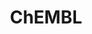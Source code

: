 ---
layout: default
bigquery: https://console.cloud.google.com/bigquery?p=patents-public-data&d=ebi_chembl&page=dataset
citation: '"The ChEMBL database in 2017." Anna Gaulton, Anne Hersey, Michał Nowotka,
  A Patrícia Bento, Jon Chambers, David Mendez, Prudence Mutowo, Francis Atkinson,
  Louisa J Bellis, Elena Cibrián-Uhalte, Mark Davies, Nathan Dedman, Anneli Karlsson,
  María Paula Magariños, John P Overington, George Papadatos, Ines Smit, Andrew R
  Leach Nucleic acids Research (2017) 45 (Database Issue), D945-D954'
contributors: European Bioinformatics Institute
cost: None
description: ChEMBL Data is a manually curated database of small molecules used in
  drug discovery, including information about existing patented drugs.
documentation: 'schema: https://www.ebi.ac.uk/chembl/db_schema


  '
last_edit: Mon, 04 Apr 2022 19:07:30 GMT
location: https://console.cloud.google.com/marketplace/product/google_patents_public_datasets/chembl
maintained_by: EMBL-EBI, an outstation of European Molecular Biology Laboratory
related_publications: '

  ChEMBL: towards direct deposition of bioassay data.


  Mendez D, Gaulton A, Bento AP, Chambers J, De Veij M, Félix E, Magariños MP, Mosquera
  JF, Mutowo P, Nowotka M, Gordillo-Marañón M, Hunter F, Junco L, Mugumbate G, Rodriguez-Lopez
  M, Atkinson F, Bosc N, Radoux CJ, Segura-Cabrera A, Hersey A, Leach AR.


  — Nucleic Acids Res. 2019; 47(D1):D930-D940. doi: 10.1093/nar/gky1075

  '
schema_fields: '[''curation_comment'', ''parent_id'', ''published_relation'', ''ref_id'',
  ''relationship_type'', ''therapeutic_flag'', ''smid'', ''type'', ''record_id'',
  ''met_id'', ''clo_id'', ''standard_upper_value'', ''l1'', ''domain_id'', ''mesh_id'',
  ''targrel_id'', ''compound_key'', ''mol_irac_id'', ''l3'', ''level4'', ''indication_class'',
  ''priority'', ''assay_strain'', ''nda_type'', ''standard_type'', ''organism'', ''authors'',
  ''availability_type'', ''related_tid'', ''subgroup'', ''black_box_warning'', ''usan_stem'',
  ''drugind_id'', ''species_group_flag'', ''hrac_code'', ''drug_substance_flag'',
  ''relation'', ''end_position'', ''standard_value'', ''canonical_smiles'', ''selectivity_comment'',
  ''standard_units'', ''warning_type'', ''who_name'', ''level1'', ''normal_range_min'',
  ''withdrawn_reason'', ''mol_frac_id'', ''metref_id'', ''target_type'', ''innovator_company'',
  ''standard_text_value'', ''irac_class_id'', ''ddd_units'', ''parent_go_id'', ''l8'',
  ''warning_class'', ''full_mwt'', ''drug_product_flag'', ''pchembl_value'', ''mc_organism'',
  ''title'', ''withdrawn_flag'', ''binding_site_comment'', ''level5'', ''withdrawn_class'',
  ''actsm_id'', ''natural_product'', ''acd_logp'', ''standard_relation'', ''src_short_name'',
  ''component_id'', ''direct_interaction'', ''company'', ''rtb'', ''relationship_desc'',
  ''level2_description'', ''efo_id'', ''assay_desc'', ''activity_comment'', ''caloha_id'',
  ''year'', ''entity_type'', ''definition'', ''mec_id'', ''bei'', ''ref_type'', ''cell_ontology_id'',
  ''bto_id'', ''variant_id'', ''prod_pat_id'', ''who_extra'', ''l7'', ''ad_type'',
  ''pathway_key'', ''dosed_ingredient'', ''short_name'', ''mechanism_comment'', ''domain_type'',
  ''withdrawn_country'', ''full_molformula'', ''chebi_par_id'', ''standard_flag'',
  ''site_residues'', ''targcomp_id'', ''last_page'', ''target_desc'', ''le'', ''rgid'',
  ''issue'', ''alert_id'', ''ass_cls_map_id'', ''research_stem'', ''assay_tax_id'',
  ''l6'', ''level2'', ''doc_type'', ''first_approval'', ''ingredient'', ''assay_tissue'',
  ''comp_class_id'', ''stat'', ''cell_name'', ''country'', ''chirality'', ''first_in_class'',
  ''warning_country'', ''mc_target_name'', ''std_act_id'', ''qudt_units'', ''parameter_value'',
  ''action_type'', ''usan_stem_id'', ''last_active'', ''units'', ''pubmed_id'', ''irac_code'',
  ''cx_logd'', ''aromatic_rings'', ''mol_hrac_id'', ''cl_lincs_id'', ''hbd_lipinski'',
  ''src_compound_id'', ''comments'', ''protein_class_desc'', ''set_name'', ''start_position'',
  ''withdrawn_year'', ''job_id'', ''max_phase_for_ind'', ''version'', ''component_type'',
  ''acd_logd'', ''active_ingredient'', ''ap_id'', ''drug_record_id'', ''compound_name'',
  ''trade_name'', ''assay_type'', ''acd_most_bpka'', ''tissue_id'', ''usan_substem'',
  ''path'', ''compsyn_id'', ''hbd'', ''relationship'', ''confidence'', ''met_conversion'',
  ''molecular_mechanism'', ''assay_subcellular_fraction'', ''qed_weighted'', ''patent_expire_date'',
  ''res_stem_id'', ''applicant_full_name'', ''db_version'', ''publication_number'',
  ''orig_description'', ''pref_name'', ''helm_notation'', ''parent_molregno'', ''cpd_str_alert_id'',
  ''previous_company'', ''journal'', ''text_value'', ''prodrug'', ''label'', ''first_page'',
  ''class_type'', ''chembl_id'', ''approval_date'', ''published_units'', ''cell_source_organism'',
  ''mechanism_of_action'', ''assay_class_id'', ''go_id'', ''smarts'', ''mc_target_type'',
  ''domain_description'', ''sequence'', ''ddd_comment'', ''submission_date'', ''acd_most_apka'',
  ''parameter_type'', ''bao_format'', ''num_lipinski_ro5_violations'', ''data_validity_comment'',
  ''source_domain_id'', ''component_synonym'', ''lle'', ''cx_logp'', ''oral'', ''doc_id'',
  ''max_phase'', ''warning_description'', ''bao_id'', ''protein_class_id'', ''aidx'',
  ''tid_fixed'', ''tax_id'', ''oc_id'', ''hba'', ''assay_id'', ''warnref_id'', ''ridx'',
  ''protclasssyn_id'', ''parent_type'', ''pathway_id'', ''standard_inchi'', ''ref_url'',
  ''usan_stem_definition'', ''abstract'', ''src_assay_id'', ''patent_use_code'', ''src_id'',
  ''comp_go_id'', ''num_ro5_violations'', ''parenteral'', ''creation_date'', ''cx_most_bpka'',
  ''route'', ''synonyms'', ''molecule_type'', ''warning_id'', ''indref_id'', ''efo_term'',
  ''confidence_score'', ''prediction_method'', ''published_value'', ''patent_no'',
  ''ro3_pass'', ''normal_range_max'', ''level3_description'', ''cidx'', ''updated_on'',
  ''l5'', ''co_stem_id'', ''molsyn_id'', ''strength'', ''activity_count'', ''metabolite_record_id'',
  ''level4_description'', ''hrac_class_id'', ''mw_monoisotopic'', ''ddd_admr'', ''dosage_form'',
  ''site_id'', ''db_source'', ''result_flag'', ''active_molregno'', ''enzyme_name'',
  ''aspect'', ''published_type'', ''substrate_record_id'', ''name'', ''upper_value'',
  ''level1_description'', ''usan_year'', ''assay_source'', ''homologue'', ''delist_flag'',
  ''value'', ''cellosaurus_id'', ''syn_type'', ''cell_description'', ''major_class'',
  ''entity_id'', ''activity_id'', ''heavy_atoms'', ''stem'', ''ddd_value'', ''topical'',
  ''sequence_md5sum'', ''mc_target_accession'', ''sei'', ''standard_inchi_key'', ''assay_organism'',
  ''cell_source_tax_id'', ''assay_category'', ''alert_set_id'', ''frac_code'', ''stem_class'',
  ''patent_id'', ''tbl'', ''predbind_id'', ''volume'', ''mc_tax_id'', ''accession'',
  ''target_mapping'', ''alogp'', ''src_description'', ''polymer_flag'', ''doi'', ''toid'',
  ''psa'', ''assay_test_type'', ''mol_atc_id'', ''frac_class_id'', ''compd_id'', ''downgraded'',
  ''formulation_id'', ''protein_class_synonym'', ''uo_units'', ''status'', ''tid'',
  ''level3'', ''cell_source_tissue'', ''enzyme_tid'', ''l4'', ''ddd_id'', ''potential_duplicate'',
  ''class_level'', ''mecref_id'', ''structure_type'', ''curated_by'', ''cell_id'',
  ''source'', ''disease_efficacy'', ''num_alerts'', ''bao_endpoint'', ''mesh_heading'',
  ''as_id'', ''cx_most_apka'', ''idx'', ''annotation'', ''isoform'', ''inorganic_flag'',
  ''warning_year'', ''description'', ''uberon_id'', ''assay_cell_type'', ''sitecomp_id'',
  ''biocomp_id'', ''updated_by'', ''l2'', ''molecular_species'', ''domain_name'',
  ''mw_freebase'', ''hba_lipinski'', ''site_name'', ''met_comment'', ''alert_name'',
  ''assay_param_id'', ''product_id'', ''molfile'', ''atc_code'', ''molregno'', ''log_id'',
  ''mutation'']'
shortname: chembl
tags:
- biotechnology
- health
- chemical
- bioinformatics
- medical
terms_of_use: CC BY-SA 3.0
title: ChEMBL
uuid: e232a192-965c-4ec9-904c-155b6dfe56c5
---